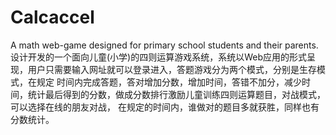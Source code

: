 # Calcaccel
A math web-game designed for primary school students and their parents.
设计开发的一个面向儿童(小学)的四则运算游戏系统，系统以Web应用的形式呈现，用户只需要输入网址就可以登录进入，答题游戏分为两个模式，分别是生存模式，在规定
时间内完成答题，答对增加分数，增加时间，答错不加分，减少时间，统计最后得到的分数，做成分数排行激励儿童训练四则运算题目，对战模式，可以选择在线的朋友对战，
在规定的时间内，谁做对的题目多就获胜，同样也有分数统计。
